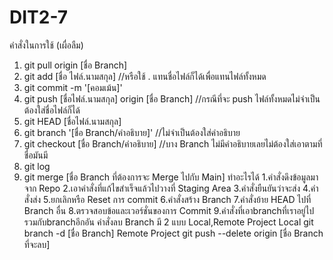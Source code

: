 # DIT2-7
คำสั่งในการใช้ (เผื่อลืม)
1. git pull origin [ชื่อ Branch] 
2. git add [ชื่อ ไฟล์.นามสกุล] //หรือใช้ . แทนชื่อไฟล์ก็ได้เพื่อแทนไฟล์ทั้งหมด
3. git commit -m '[คอมเม้น]'
4. git push [ชื่อไฟล์.นามสกุล] origin [ชื่อ Branch] //กรณีที่จะ push ไฟล์ทั้งหมดไม่จำเป็นต้องใส่ชื่อไฟล์ก็ได้
5. git HEAD [ชื่อไฟล์.นามสกุล]
6. git branch '[ชื่อ Branch/คำอธิบาย]' //ไม่จำเป็นต้องใส่คำอธิบาย
7. git checkout [ชื่อ Branch/คำอธิบาย] //บาง Branch ไม่มีคำอธิบายเลยไม่ต้องใส่เอาตามที่ชื่อมันมี
8. git log
9. git merge [ชื่อ Branch ที่ต้องการจะ Merge ไปกับ Main]
ทำอะไรได้
1.คำสั่งดึงข้อมูลมาจาก Repo
2.เอาคำสั่งที่แก้ไขสำเร็จแล้วไปวางที่ Staging Area
3.คำสั่งยืนยันว่าจะส่ง
4.คำสั่งส่ง
5.ยกเลิกหรือ Reset การ commit
6.คำสั่งสร้าง Branch
7.คำสั่งย้าย HEAD ไปที่ Branch อื่น
8.ตรวจสอบข้อและเวอร์ชั่นของการ Commit
9.คำสั่งที่เอาbranchที่เราอยู่ไปรวมกับbranchอีกอัน
คำสั่งลบ Branch มี 2 แบบ Local,Remote Project
Local
git branch -d [ชื่อ Branch]
Remote Project
git push --delete origin [ชื่อ Branch ที่จะลบ]

